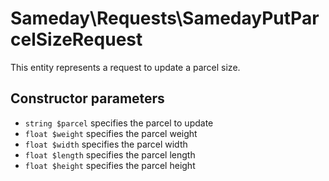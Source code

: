 # Sameday\Requests\SamedayPutParcelSizeRequest

This entity represents a request to update a parcel size.

## Constructor parameters

- `string $parcel` specifies the parcel to update
- `float $weight` specifies the parcel weight
- `float $width` specifies the parcel width
- `float $length` specifies the parcel length
- `float $height` specifies the parcel height
